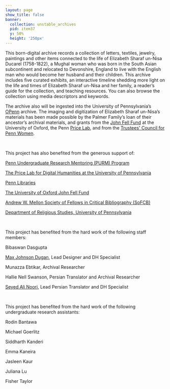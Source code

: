 ```yaml
---
layout: page
show_title: false
banner:
  collection: unstable_archives
  pid: item37
  y: 50%
  height: '250px'
---
```

<p>This born-digital archive records a collection of letters, textiles, jewelry, paintings and other items connected to the life of Elizabeth Sharaf un-Nisa Ducarel (1758-1822), a Mughal woman who was born in the South Asian subcontinent and relocated to Devonshire, England to live with the English man who would become her husband and their children. This archive includes five curated exhibits, an interactive timeline shedding more light on the life and times of Elizabeth Sharaf un-Nisa and her family, a reader’s guide for the collection, and teaching resources. You can also browse the collection using media descriptors and keywords.</p>
<p>The archive also will be ingested into the University of Pennsylvania’s <a href="https://openn.library.upenn.edu/CuratedCollections.html">OPenn</a> archive. The imaging and digitization of Elizabeth Sharaf un-Nisa’s materials has been made possible by the Palmer Family’s loan of their ancestor’s archival materials, and grants from the <a href="https://researchsupport.admin.ox.ac.uk/funding/internal/jff">John Fell Fund</a> at the University of Oxford, the Penn <a href="https://pricelab.sas.upenn.edu/">Price Lab</a>, and from the <a href="https://www.alumni.upenn.edu/s/1587/gid2/16/interior_1col.aspx?sid=1587&gid=2&pgid=420&sitebuilder=1&contentbuilder=1">Trustees' Council for Penn Women</a>.</p>
<br>

<p>This project has also benefited from the generous support of:</p>
<p><a href="https://curf.upenn.edu/content/penn-undergraduate-research-mentoring-program-purm">Penn Undergraduate Research Mentoring (PURM) Program</a></p>
<p><a href="https://pricelab.sas.upenn.edu/">The Price Lab for Digital Humanities at the University of Pennsylvania</a></p>
<p><a href="https://www.library.upenn.edu/">Penn Libraries</a></p>
<p><a href="https://researchsupport.admin.ox.ac.uk/funding/internal/jff">The University of Oxford John Fell Fund</a></p>
<p><a href="https://rarebookschool.org/sofcb/">Andrew W. Mellon Society of Fellows in Critical Bibliography (SoFCB)</a></p>
<p><a href="https://rels.sas.upenn.edu/">Department of Religious Studies, University of Pennsylvania</a></p>
<br>

<p>This project has benefited from the hard work of the following staff members:</p>
<p>Bibaswan Dasgupta</p>
<p><a href="http://maxjohnsondugan.com/">Max Johnson Dugan</a>, Lead Designer and DH Specialist</p>
<p>Munazza Ebtikar, Archival Researcher</p>
<p>Hallie Nell Swanson, Persian Translator and Archival Researcher</p>
<p><a href="https://rels.sas.upenn.edu/index.php/people/ali-noori">Seyed Ali Noori</a>, Lead Persian Translator and DH Specialist</p>
<br>

<p>This project has benefited from the hard work of the following undergraduate research assistants:
<p>Rodin Bantawa</p>
<p>Michael Goerlitz </p>
<p>Siddharth Kanderi</p>
<p>Emma Kaneira</p>
<p>Jasleen Kaur</p>
<p>Juliana Lu</p>
<p>Fisher Taylor</p>
